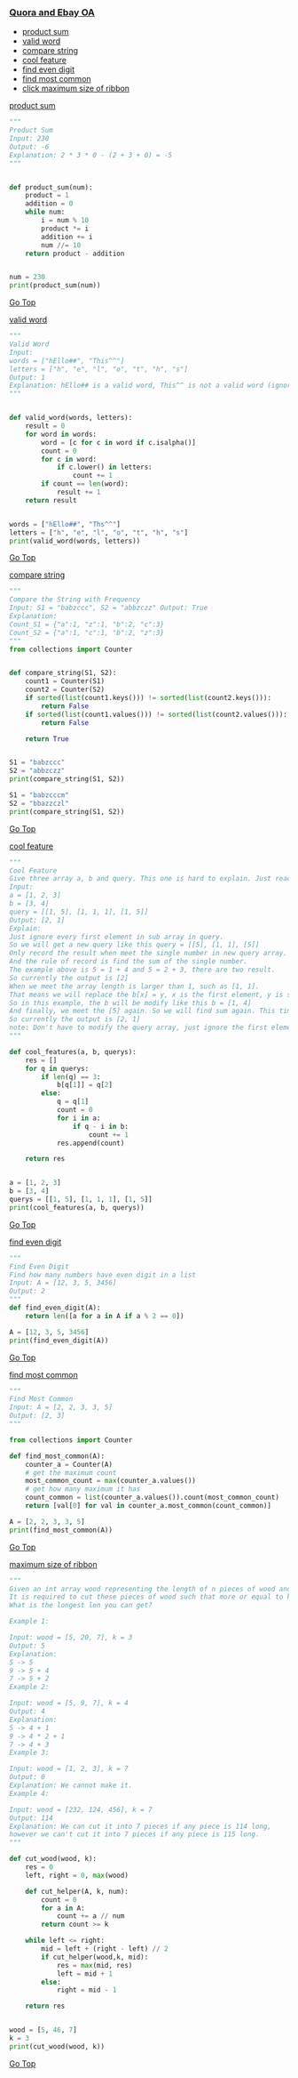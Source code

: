 ### [Quora and Ebay OA](#Quora-and-Ebay-OA)

- [product sum](#product-sum)
- [valid word](#valid-word)
- [compare string](#compare-string)
- [cool feature](#cool-feature)
- [find even digit](#find-even-digit)
- [find most common](#find-most-common)
- [click maximum size of ribbon](#maximum-size-of-ribbon)

[product sum](#product-sum)
```python
"""
Product Sum
Input: 230
Output: -6
Explanation: 2 * 3 * 0 - (2 + 3 + 0) = -5
"""


def product_sum(num):
    product = 1
    addition = 0
    while num:
        i = num % 10
        product *= i
        addition += i
        num //= 10
    return product - addition


num = 230
print(product_sum(num))
```

[Go Top](#Quora-and-Ebay-OA)

[valid word](#valid-word)
```python
"""
Valid Word
Input:
words = ["hEllo##", "This^^"]
letters = ["h", "e", "l", "o", "t", "h", "s"]
Output: 1
Explanation: hEllo## is a valid word, This^^ is not a valid word (ignore symbol)
"""


def valid_word(words, letters):
    result = 0
    for word in words:
        word = [c for c in word if c.isalpha()]
        count = 0
        for c in word:
            if c.lower() in letters:
                count += 1
        if count == len(word):
            result += 1
    return result


words = ["hEllo##", "Ths^^"]
letters = ["h", "e", "l", "o", "t", "h", "s"]
print(valid_word(words, letters))
```

[Go Top](#Quora-and-Ebay-OA)

[compare string](#compare-string)
```python
"""
Compare the String with Frequency
Input: S1 = "babzccc", S2 = "abbzczz" Output: True
Explanation:
Count_S1 = {"a":1, "z":1, "b":2, "c":3}
Count_S2 = {"a":1, "c":1, "b":2, "z":3}
"""
from collections import Counter


def compare_string(S1, S2):
    count1 = Counter(S1)
    count2 = Counter(S2)
    if sorted(list(count1.keys())) != sorted(list(count2.keys())):
        return False
    if sorted(list(count1.values())) != sorted(list(count2.values())):
        return False

    return True


S1 = "babzccc"
S2 = "abbzczz"
print(compare_string(S1, S2))

S1 = "babzcccm"
S2 = "bbazzczl"
print(compare_string(S1, S2))
```

[Go Top](#Quora-and-Ebay-OA)

[cool feature](#cool-feature)
```python
"""
Cool Feature
Give three array a, b and query. This one is hard to explain. Just read the example.
Input:
a = [1, 2, 3]
b = [3, 4]
query = [[1, 5], [1, 1, 1], [1, 5]]
Output: [2, 1]
Explain:
Just ignore every first element in sub array in query.
So we will get a new query like this query = [[5], [1, 1], [5]]
Only record the result when meet the single number in new query array.
And the rule of record is find the sum of the single number.
The example above is 5 = 1 + 4 and 5 = 2 + 3, there are two result.
So currently the output is [2]
When we meet the array length is larger than 1, such as [1, 1].
That means we will replace the b[x] = y, x is the first element, y is second element.
So in this example, the b will be modify like this b = [1, 4]
And finally, we meet the [5] again. So we will find sum again. This time the result is 5 = 1 + 4.
So currently the output is [2, 1]
note: Don't have to modify the query array, just ignore the first element.
"""

def cool_features(a, b, querys):
    res = []
    for q in querys:
        if len(q) == 3:
            b[q[1]] = q[2]
        else:
            q = q[1]
            count = 0
            for i in a:
                if q - i in b:
                    count += 1
            res.append(count)

    return res


a = [1, 2, 3]
b = [3, 4]
querys = [[1, 5], [1, 1, 1], [1, 5]]
print(cool_features(a, b, querys))
```


[Go Top](#Quora-and-Ebay-OA)

[find even digit](#find-even-digit)
```python
"""
Find Even Digit
Find how many numbers have even digit in a list
Input: A = [12, 3, 5, 3456]
Output: 2
"""
def find_even_digit(A):
    return len([a for a in A if a % 2 == 0])

A = [12, 3, 5, 3456]
print(find_even_digit(A))
```


[Go Top](#Quora-and-Ebay-OA)

[find most common](#find-most-common)
```python
"""
Find Most Common
Input: A = [2, 2, 3, 3, 5]
Output: [2, 3]
"""

from collections import Counter

def find_most_common(A):
    counter_a = Counter(A)
    # get the maximum count
    most_common_count = max(counter_a.values())
    # get how many maximum it has
    count_common = list(counter_a.values()).count(most_common_count)
    return [val[0] for val in counter_a.most_common(count_common)]

A = [2, 2, 3, 3, 5]
print(find_most_common(A))
```


[Go Top](#Quora-and-Ebay-OA)

[maximum size of ribbon](#maximum-size-of-ribbon)
```python
"""
Given an int array wood representing the length of n pieces of wood and an int k.
It is required to cut these pieces of wood such that more or equal to k pieces of the same length len are cut.
What is the longest len you can get?

Example 1:

Input: wood = [5, 20, 7], k = 3
Output: 5
Explanation:
5 -> 5
9 -> 5 + 4
7 -> 5 + 2
Example 2:

Input: wood = [5, 9, 7], k = 4
Output: 4
Explanation:
5 -> 4 + 1
9 -> 4 * 2 + 1
7 -> 4 + 3
Example 3:

Input: wood = [1, 2, 3], k = 7
Output: 0
Explanation: We cannot make it.
Example 4:

Input: wood = [232, 124, 456], k = 7
Output: 114
Explanation: We can cut it into 7 pieces if any piece is 114 long,
however we can't cut it into 7 pieces if any piece is 115 long.
"""

def cut_wood(wood, k):
    res = 0
    left, right = 0, max(wood)

    def cut_helper(A, k, num):
        count = 0
        for a in A:
            count += a // num
        return count >= k

    while left <= right:
        mid = left + (right - left) // 2
        if cut_helper(wood,k, mid):
            res = max(mid, res)
            left = mid + 1
        else:
            right = mid - 1

    return res


wood = [5, 46, 7]
k = 3
print(cut_wood(wood, k))

```


[Go Top](#Quora-and-Ebay-OA)